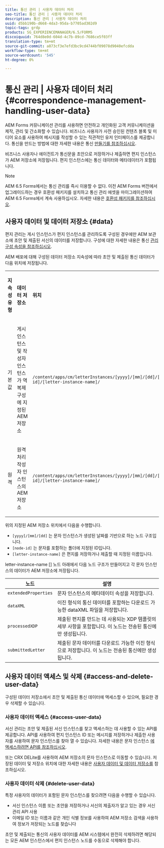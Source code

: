 ```yaml
---
title: 통신 관리 | 사용자 데이터 처리
seo-title: 통신 관리 | 사용자 데이터 처리
description: 통신 관리 | 사용자 데이터 처리
uuid: d5bb190b-d668-4da3-95da-b7705ad302d9
topic-tags: grdp
products: SG_EXPERIENCEMANAGER/6.5/FORMS
discoiquuid: 764d8e0d-604d-4c7b-89cd-7686ce5f03ff
translation-type: tm+mt
source-git-commit: a873cf3e7efd3bc9cd4744bf09078d9040efcdda
workflow-type: tm+mt
source-wordcount: '545'
ht-degree: 0%

---
```



# 통신 관리 | 사용자 데이터 처리 {#correspondence-management-handling-user-data}

AEM Forms 커뮤니케이션 관리를 사용하면 안전하고 개인화된 고객 커뮤니케이션을 제작, 관리 및 간소화할 수 있습니다. 비즈니스 사용자가 사전 승인된 컨텐츠 블록 및 미디어 요소를 사용하여 메시지를 작성할 수 있는 직관적인 유저 인터페이스를 제공합니다. 통신을 만드는 방법에 대한 자세한 내용은 통신 [만들기를 참조하십시오](/help/forms/using/create-correspondence.md).

비즈니스 사용자나 에이전트가 통신문을 초안으로 저장하거나 제출하면 편지 인스턴스가 AEM 저장소에 저장됩니다. 편지 인스턴스에는 통신 데이터와 메타데이터가 포함됩니다.

>[!NOTE]
>
>AEM 6.5 Forms에서는 통신 관리를 즉시 이용할 수 없다. 이전 AEM Forms 버전에서 업그레이드하는 경우 호환성 패키지를 설치하고 통신 관리 에셋을 마이그레이션하여 AEM 6.5 Forms에서 계속 사용하십시오. 자세한 내용은 [호환성 패키지를 참조하십시오](/help/forms/using/compatibility-package.md).

## 사용자 데이터 및 데이터 저장소 {#data}

편지 관리는 게시 인스턴스가 편지 인스턴스를 관리하도록 구성된 경우에만 AEM 보관소에 초안 및 제출된 서신의 데이터를 저장합니다. 구성에 대한 자세한 내용은 통신 [관리 구성 속성을 참조하십시오](/help/forms/using/cm-configuration-properties.md).

AEM 배포에 대해 구성된 데이터 저장소 지속성에 따라 초안 및 제출된 통신 데이터가 다음 위치에 저장됩니다.

<table>
 <tbody>
  <tr>
   <td><p><strong>지속성 유형</strong></p> </td>
   <td><p><strong>데이터 저장소</strong></p> </td>
   <td><p><strong>위치</strong></p> </td>
  </tr>
  <tr>
   <td><p>기본값</p> </td>
   <td><p>게시 인스턴스 및 작성자 인스턴스가 역 복제 구성에 지정된 AEM 저장소</p> </td>
   <td><p><code>/content/apps/cm/letterInstances/[yyyy]/[mm]/[dd]/[node-id]/[letter-instance-name]/</code> </p> </td>
  </tr>
  <tr>
   <td><p>원격</p> </td>
   <td><p>원격 처리 작성자 인스턴스의 AEM 저장소</p> </td>
   <td><p><code>/content/apps/cm/letterInstances/[yyyy]/[mm]/[dd]/[node-id]/[letter-instance-name]/</code></p> </td>
  </tr>
 </tbody>
</table>

위의 지정된 AEM 저장소 위치에서 다음을 수행합니다.

* `[yyyy]/[mm]/[dd]` 는 문자 인스턴스가 생성된 날짜를 기반으로 하는 노드 구조입니다.
* `[node-id]` 는 문자를 포함하는 폴더에 지정된 ID입니다.
* `[letter-instance-name]` 은 편지를 저장하거나 제출할 때 지정된 이름입니다.

letter-instance-name [] 노드 아래에서 다음 노드 구조가 만들어지고 각 문자 인스턴스의 데이터가 AEM 저장소에 저장됩니다.

| 노드 | 설명 |
|---|---|
| `extendedProperties` | 문자 인스턴스의 메타데이터 속성을 저장합니다. |
| `dataXML` | 이진 형식의 통신 데이터를 포함하는 다운로드 가능한 dataXML 파일을 저장합니다. |
| `processedXDP` | 제출된 편지를 만드는 데 사용되는 XDP 템플릿의 세부 사항을 포함합니다. 이 노드는 전송된 통신에만 생성됩니다. |
| `submittedLetter` | 제출된 문자 데이터를 다운로드 가능한 이진 형식으로 저장합니다. 이 노드는 전송된 통신에만 생성됩니다. |

## 사용자 데이터 액세스 및 삭제 {#access-and-delete-user-data}

구성된 데이터 저장소에서 초안 및 제출된 통신 데이터에 액세스할 수 있으며, 필요한 경우 삭제할 수 있습니다.

### 사용자 데이터 액세스 {#access-user-data}

서신 관리는 초안 및 제출된 서신 인스턴스를 찾고 액세스하는 데 사용할 수 있는 API를 제공합니다. API를 사용하여 편지 인스턴스 ID 또는 메시지를 저장하거나 제출한 사용자를 사용하여 문자 인스턴스를 찾아 열 수 있습니다. 자세한 내용은 문자 인스턴스 [에 액세스하려면 API를 참조하십시오](/help/forms/using/cm-apis-to-access-letter-instances.md).

또는 CRX DELite를 사용하여 AEM 저장소의 문자 인스턴스로 이동할 수 있습니다. 저장된 데이터 및 저장소 위치에 대한 자세한 내용은 [사용자 데이터 및 데이터 저장소를](/help/forms/using/correspondence-management-handling-user-data.md#data) 참조하십시오.

### 사용자 데이터 삭제 {#delete-user-data}

특정 사용자의 데이터가 포함된 문자 인스턴스를 찾으려면 다음을 수행할 수 있습니다.

* 서신 인스턴스 이름 또는 초안을 저장하거나 서신의 제출자가 알고 있는 경우 서신 관리 API 사용
* 이메일 ID 또는 이름과 같은 개인 식별 정보를 사용하여 AEM 저장소 검색을 사용하여 정보가 저장되는 노드를 찾습니다

초안 및 제출되는 통신의 사용자 데이터를 AEM 시스템에서 완전히 삭제하려면 해당되는 모든 AEM 인스턴스에서 편지 인스턴스 노드를 수동으로 삭제해야 합니다.
